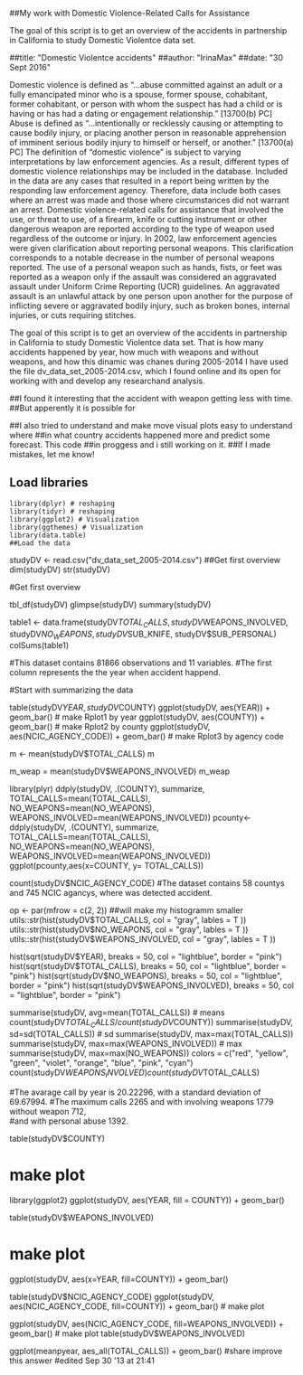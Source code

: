 ##My work with Domestic Violence-Related Calls for Assistance

 The goal of this script is to get an overview of the accidents in partnership in California to study Domestic Violentce data set. 

##title: "Domestic Violentce accidents"
##author: "IrinaMax"
##date: "30 Sept 2016"

 Domestic violence is defined as “...abuse committed against an adult or a fully emancipated minor who is a spouse, former spouse, cohabitant, former cohabitant, or person with whom the suspect has had a child or is having or has had a dating or engagement relationship.” [13700(b) PC]
 Abuse is defined as “...intentionally or recklessly causing or attempting to cause bodily injury, or placing another person in reasonable apprehension of imminent serious bodily injury to himself or herself, or another.” [13700(a) PC]
 The definition of “domestic violence” is subject to varying interpretations by law enforcement agencies. As a result, different types of domestic violence relationships may be included in the database.
 Included in the data are any cases that resulted in a report being written by the responding law enforcement agency. Therefore, data include both cases where an arrest was made and those where circumstances did not warrant an arrest.
Domestic violence-related calls for assistance that involved the use, or threat to use, of a firearm, knife or cutting instrument or other dangerous weapon are reported according to the type of weapon used regardless of the outcome or injury.
 In 2002, law enforcement agencies were given clarification about reporting personal weapons. This clarification corresponds to a notable decrease in the number of personal weapons reported. The use of a personal weapon such as hands, fists, or feet was reported as a weapon only if the assault was considered an aggravated assault under Uniform Crime Reporting (UCR) guidelines. An aggravated assault is an unlawful attack by one person upon another for the purpose of inflicting severe or aggravated bodily injury, such as broken bones, internal injuries, or cuts requiring stitches.


  
  The goal of this script is to get an overview of the accidents in partnership in California
to study Domestic Violentce data set. That is how many accidents happened by year, 
how much with weapons and without weapons, and how this dinamic was chanes during 2005-2014
I have used the file dv_data_set_2005-2014.csv, which I found online and its open for 
working with and develop any researchand analysis.

##I found it interesting that the accident with weapon getting less with time. 
##But apperently it is possible for

##I also tried to understand  and make move visual plots easy to understand where 
##in what country accidents happened more and predict some forecast. This code 
##in proggess and i still working on it. 
##If I made mistakes, let me know!
  
  ##  Load libraries

    library(dplyr) # reshaping
    library(tidyr) # reshaping
    library(ggplot2) # Visualization
    library(ggthemes) # Visualization
    library(data.table)
    ##Load the data

studyDV <- read.csv("dv_data_set_2005-2014.csv")
##Get first overview
    dim(studyDV)
    str(studyDV)

#Get first overview

   tbl_df(studyDV)
   glimpse(studyDV)
   summary(studyDV)

   table1 <- data.frame(studyDV$TOTAL_CALLS, studyDV$WEAPONS_INVOLVED, studyDV$NO_WEAPONS,
                     studyDV$SUB_KNIFE, studyDV$SUB_PERSONAL)      
   colSums(table1)


#This dataset contains 81866 observations and 11 variables. 
#The first column represents the the year when accident happend.

#Start with summarizing the data

   table(studyDV$YEAR, studyDV$COUNTY)
   ggplot(studyDV, aes(YEAR)) + geom_bar() # make Rplot1 by year
   ggplot(studyDV, aes(COUNTY)) + geom_bar() # make Rplot2 by county
   ggplot(studyDV, aes(NCIC_AGENCY_CODE)) + geom_bar()  # make Rplot3 by agency code

   m <- mean(studyDV$TOTAL_CALLS)
   m

m_weap = mean(studyDV$WEAPONS_INVOLVED)
m_weap


library(plyr)
ddply(studyDV, .(COUNTY), summarize,  TOTAL_CALLS=mean(TOTAL_CALLS), 
      NO_WEAPONS=mean(NO_WEAPONS), WEAPONS_INVOLVED=mean(WEAPONS_INVOLVED))
pcounty<- ddply(studyDV, .(COUNTY), summarize,  TOTAL_CALLS=mean(TOTAL_CALLS), 
                NO_WEAPONS=mean(NO_WEAPONS), WEAPONS_INVOLVED=mean(WEAPONS_INVOLVED))
ggplot(pcounty,aes(x=COUNTY, y= TOTAL_CALLS))

count(studyDV$NCIC_AGENCY_CODE)
#The dataset contains 58 countys and 745 NCIC agancys, where was detected accident.

op <- par(mfrow = c(2, 2)) ##will make my histogramm smaller
utils::str(hist(studyDV$TOTAL_CALLS, col = "gray", lables = T ))
utils::str(hist(studyDV$NO_WEAPONS, col = "gray", lables = T ))
utils::str(hist(studyDV$WEAPONS_INVOLVED, col = "gray", lables = T ))

hist(sqrt(studyDV$YEAR), breaks = 50, col = "lightblue", border = "pink")
hist(sqrt(studyDV$TOTAL_CALLS), breaks = 50, col = "lightblue", border = "pink")
hist(sqrt(studyDV$NO_WEAPONS), breaks = 50, col = "lightblue", border = "pink") 
hist(sqrt(studyDV$WEAPONS_INVOLVED), breaks = 50, col = "lightblue", border = "pink")

summarise(studyDV, avg=mean(TOTAL_CALLS)) # means
count(studyDV$TOTAL_CALLS/count(studyDV$COUNTY))
summarise(studyDV, sd=sd(TOTAL_CALLS)) # sd
summarise(studyDV, max=max(TOTAL_CALLS))
summarise(studyDV, max=max(WEAPONS_INVOLVED)) # max
summarise(studyDV, max=max(NO_WEAPONS))
colors = c("red", "yellow", "green", "violet", "orange", 
           "blue", "pink", "cyan")
count(studyDV$WEAPONS_INVOLVED)
count(studyDV$TOTAL_CALLS)

#The avarage call by year is 20.22296, with a standard deviation of 69.67994.
#The  maximum calls  2265 and with involving weapons 1779 without weapon 712,\
#and with personal abuse 1392.

table(studyDV$COUNTY)
# make plot

library(ggplot2)
ggplot(studyDV, aes(YEAR, fill = COUNTY)) + geom_bar()

table(studyDV$WEAPONS_INVOLVED)
# make plot
ggplot(studyDV, aes(x=YEAR, fill=COUNTY)) + geom_bar() 


table(studyDV$NCIC_AGENCY_CODE)
ggplot(studyDV, aes(NCIC_AGENCY_CODE, fill=COUNTY)) + geom_bar() # make plot

ggplot(studyDV, aes(NCIC_AGENCY_CODE, fill=WEAPONS_INVOLVED)) + geom_bar() # make plot
table(studyDV$WEAPONS_INVOLVED)

ggplot(meanpyear, aes_all(TOTAL_CALLS)) + geom_bar()
#share improve this answer
#edited Sep 30 '13 at 21:41
